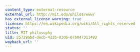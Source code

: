 ```yaml
---
content_type: external-resource
external_url: http://mit.edu/philos/www/
has_external_license_warning: true
license: https://en.wikipedia.org/wiki/All_rights_reserved
status: ''
title: MIT philosophy
uid: 25729abd-decb-423b-83d6-07b047311493
wayback_url: ''
---
```

